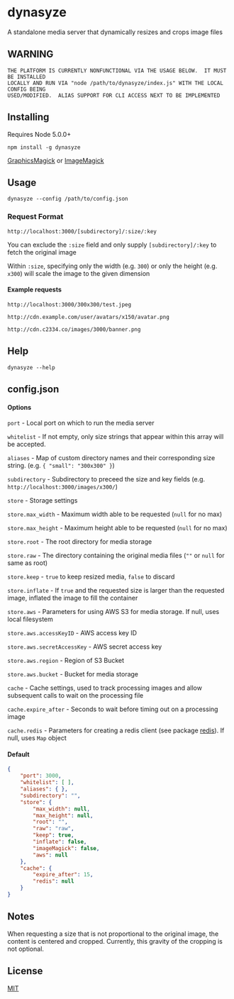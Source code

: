 # **dynasyze**
A standalone media server that dynamically resizes and crops image files

## WARNING

    THE PLATFORM IS CURRENTLY NONFUNCTIONAL VIA THE USAGE BELOW.  IT MUST BE INSTALLED
    LOCALLY AND RUN VIA "node /path/to/dynasyze/index.js" WITH THE LOCAL CONFIG BEING 
    USED/MODIFIED.  ALIAS SUPPORT FOR CLI ACCESS NEXT TO BE IMPLEMENTED

## Installing

Requires Node 5.0.0+

    npm install -g dynasyze
    
[GraphicsMagick](http://www.graphicsmagick.org/README.html) or [ImageMagick](http://www.imagemagick.org/script/binary-releases.php)
    
## Usage

    dynasyze --config /path/to/config.json
    
### Request Format

    http://localhost:3000/[subdirectory]/:size/:key
    
You can exclude the `:size` field and only supply `[subdirectory]/:key` to fetch the original image

Within `:size`, specifying only the width (e.g. `300`) or only the height (e.g. `x300`) will scale the image to the given dimension

#### Example requests

    http://localhost:3000/300x300/test.jpeg
    
    http://cdn.example.com/user/avatars/x150/avatar.png
    
    http://cdn.c2334.co/images/3000/banner.png
    
## Help
    
    dynasyze --help

## config.json

#### Options

`port` - Local port on which to run the media server

`whitelist` - If not empty, only size strings that appear within this array will be accepted.

`aliases` - Map of custom directory names and their corresponding size string. (e.g. `{ "small": "300x300" }`)

`subdirectory` - Subdirectory to preceed the size and key fields (e.g. `http://localhost:3000/images/x300/`)

`store` - Storage settings

`store.max_width` - Maximum width able to be requested (`null` for no max)

`store.max_height` - Maximum height able to be requested (`null` for no max)

`store.root` - The root directory for media storage

`store.raw` - The directory containing the original media files (`""` or `null` for same as root)

`store.keep` - `true` to keep resized media, `false` to discard

`store.inflate` - If `true` and the requested size is larger than the requested image, inflated the image to fill the container

`store.aws` - Parameters for using AWS S3 for media storage.  If null, uses local filesystem

`store.aws.accessKeyID` - AWS access key ID

`store.aws.secretAccessKey` - AWS secret access key

`store.aws.region` - Region of S3 Bucket

`store.aws.bucket` - Bucket for media storage

`cache` - Cache settings, used to track processing images and allow subsequent calls to wait on the processing file

`cache.expire_after` - Seconds to wait before timing out on a processing image

`cache.redis` - Parameters for creating a redis client (see package [redis](https://www.npmjs.com/package/redis#options-object-properties)).  If null, uses `Map` object

#### Default
```json
{
    "port": 3000,
    "whitelist": [ ],
    "aliases": { },
    "subdirectory": "",
    "store": {
        "max_width": null,
        "max_height": null,
        "root": "",
        "raw": "raw",
        "keep": true,
        "inflate": false,
        "imageMagick": false,
        "aws": null
    },
    "cache": {
        "expire_after": 15,
        "redis": null
    }
}
```

## Notes

When requesting a size that is not proportional to the original image, the content is centered and cropped.  Currently, this gravity of the cropping is not optional.

## License

[MIT](https://raw.githubusercontent.com/miketerpak/needs-params/master/LICENSE)